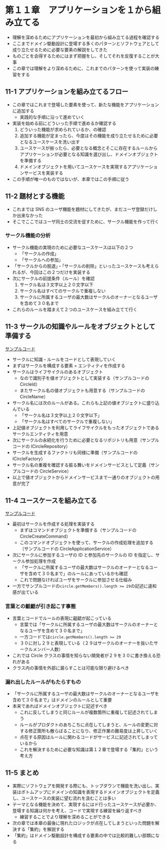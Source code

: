 # 第１１章　アプリケーションを１から組み立てる

- 理解を深めるためにアプリケーションを最初から組み立てる過程を確認する
- ここまでドメイン駆動設計に登場する多くのパターンとソフトウェアとして成り立たせるために必要な要素の解説をしてきた
- ものごとを会得するためにはまず把握をし、そしてそれを反復することが大事
- この章では理解をより深めるために、これまでのパターンを使って実装の練習をする

## 11-1 アプリケーションを組み立てるフロー

- この章ではこれまで登場した要素を使って、新たな機能をアプリケーションに追加する
  - 実践的な手順に沿って進めていく
- 実装を始める前にどういった手順で進めるか確認する
  1. どういった機能が求められているか、の確認
  2. 追加する機能が定まったら、今度はその機能を成り立たせるために必要となるユースケースを洗い出す
  3. ユースケースが揃ったら、必要となる概念とそこに存在するルールからアプリケーションが必要となる知識を選び出し、ドメインオブジェクトを準備する
  4. ドメインオブジェクトを用いてユースケースを実現するアプリケーションサービスを実装する
- この手順が唯一のものではないが、本章ではこの手順に従う

## 11-2 題材とする機能

- これまでは SNS のユーザ機能を題材にしてきたが、まだユーザ登録だけしか出来なかった
- そこでここではユーザ同士の交流を促すために、サークル機能を作って行く

### サークル機能の分析

- サークル機能の実現のために必要なユースケースは以下の２つ
  - 「サークルの作成」
  - 「サークルへの参加」
- 「サークルからの脱退」・「サークルの削除」といったユースケースも考えられるが、今回はこの２つだけを実装する
- 次にサークルの前提条件（ルール）を確認
  1. サークル名は３文字以上２０文字以下
  2. サークル名はすべてのサークルで重複しない
  3. サークルに所属するユーザの最大数はサークルのオーナーとなるユーザを含めて３０名まで
- これらのルールを踏まえて２つのユースケースを組み立てて行く

## 11-3 サークルの知識やルールをオブジェクトとして準備する

[サンプルコード](https://github.com/miily8310s/ddd-bottomup/blob/master/chap11/SampleCodes/)

- サークルに知識・ルールをコードとして表現していく
- まずはサークルを構成する要素 = エンティティを作成する
- サークルはライフサイクルのあるオブジェクト
  - なので識別子を値オブジェクトとして実装する（サンプルコードの CircleId）
  - またサークル名の値オブジェクトも用意する（サンプルコードの CircleName）
- サークル名には次のルールがある。これらも上記の値オブジェクトに盛り込んでいる
  - 「サークル名は３文字以上２０文字以下」
  - 「サークル名はすべてのサークルで重複しない」
- 上記値オブジェクトを利用してライフサイクルをもったオブジェクトであるサークルエンティティを用意
- 次にサークルの永続化を行うために必要となるリポジトリも用意（サンプルコードの ICircleRepository）
- サークルを生成するファクトリも同様に準備（サンプルコードの ICircleFactory）
- サークル名の重複を確認する振る舞いをドメインサービスとして定義（サンプルコードの CircleService）
- 以上で値オブジェクトからドメインサービスまで一通りのオブジェクトの用意が完了

## 11-4 ユースケースを組み立てる

[サンプルコード](https://github.com/miily8310s/ddd-bottomup/blob/master/chap11/SampleCodes/)

- 最初はサークルを作成する処理を実装する
  - まずはコマンドオブジェクトを準備する（サンプルコードの CircleCreateCommand）
  - このコマンドオブジェクトを使って、サークルの作成処理を追加する（サンプルコードの CircleApplicationService）
- 次にサークルに参加するユーザの ID と参加先のサークルの ID を指定し、サークル参加処理を作成
  - 「サークルに所属するユーザの最大数はサークルのオーナーとなるユーザを含めて３０名まで」のルールにあっているかも確認
  - これで問題なければユーザをサークルに参加させる仕組み
- 一方でサンプルコードの`circle.getMembers().length >= 29`の記述に違和感が出ている

### 言葉との齟齬が引き起こす事態

- 言葉とコードでルールの表現に齟齬が起こっている
  - 言葉では「サークルに所属するユーザの最大数はサークルのオーナーとなるユーザを含めて３０名まで」
  - 一方コードでは`circle.getMembers().length >= 29`
  - ３０に対し２９と表現している（２９はサークルのオーナーを抜いたサークルメンバー人数）
- これでは Circle クラスの事情を知らない開発者が２９を３０に書き換える恐れがある
- クラス内の事情を外部に漏らすことは可能な限り避けるべき

### 漏れ出したルールがもたらすもの

- 「サークルに所属するユーザの最大数はサークルのオーナーとなるユーザを含めて３０名まで」はドメインのルールとして重要
- 本来であればドメインオブジェクトに記述すべき
  - これに反してしまうと同じルールが複数箇所に重複して記述されてしまう
  - ルールがプロダクトのあちこちに点在してしまうと、ルールの変更に対する修正箇所も散らばることになり、修正作業の難易度は上昇していく
  - 点在する原因はルールに関わるコードがサービスに記述されてしまっているから
  - これを解決するために必要な知識は第１２章で登場する「集約」という考え方

## 11-5 まとめ

- 実際にソフトウェアを開発する際にも、トップダウンで機能を洗い出し、実装はボトムアップにドメインの知識を表現するドメインオブジェクトを定義し、ユースケースの実装に望む流れを汲むことは多い
- テーマとなる機能を決めて、実現するにはド行ったユースケースが必要か、登場する知識は何かを考え、コードで実現する練習を繰り返すべき
  - 練習することでより理解を深めることができる
- 次の章では本章の最後に現れたロジックが点在してしまうといった問題を解決する「集約」を解説する
- 「集約」はドメイン駆動設計を構成する要素の中では比較的難しい部類になる
